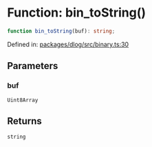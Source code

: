 # Function: bin\_toString()

```ts
function bin_toString(buf): string;
```

Defined in: [packages/dlog/src/binary.ts:30](https://github.com/towns-protocol/towns/blob/0db1fd0ac7258e8db8cedfb6183e8eade8284fa1/packages/dlog/src/binary.ts#L30)

## Parameters

### buf

`Uint8Array`

## Returns

`string`
